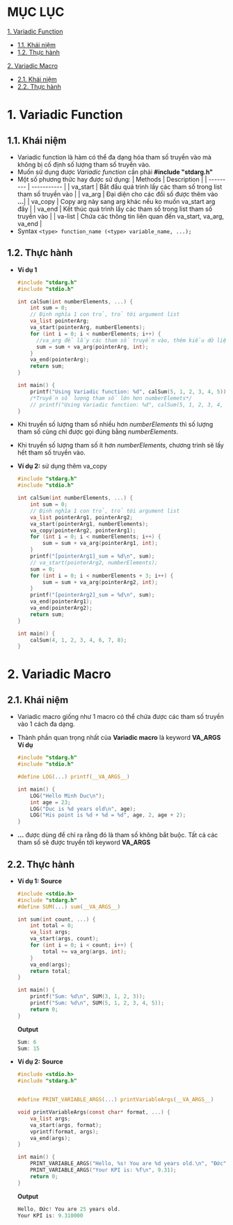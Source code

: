 # MỤC LỤC

[1. Variadic Function](#variadic_function)

- [1.1. Khái niệm](#khai_niem_var_func)
- [1.2. Thực hành](#thuc_hanh_var_func)

[2. Variadic Macro](#variadic_macro)

- [2.1. Khái niệm](#khai_niem_var_macro)
- [2.2. Thực hành](#thuc_hanh_var_macro)

# <a id = "variadic_function"></a>1. Variadic Function

## <a id = "khai_niem_var_func"></a>1.1. Khái niệm

- Variadic function là hàm có thể đa dạng hóa tham số truyền vào mà không bị cố định số lượng tham số truyền vào.
- Muốn sử dụng được _Variadic function_ cần phải **#include "stdarg.h"**
- Một số phương thức hay được sử dụng:
  | Methods | Description |
  | --------- | ----------- |
  | va_start | Bắt đầu quá trình lấy các tham số trong list tham số truyền vào |
  | va_arg | Đại diện cho các đối số được thêm vào **...**|
  | va_copy | Copy arg này sang arg khác nếu ko muốn va_start arg đấy |
  | va_end | Kết thúc quá trình lấy các tham số trong list tham số truyền vào |
  | va-list | Chứa các thông tin liên quan đến va_start, va_arg, va_end |
- Syntax
  `<type> function_name (<type> variable_name, ...);`

## <a id = "thuc_hanh_var_func"></a>1.2. Thực hành

- **Ví dụ 1**

  ```c
  #include "stdarg.h"
  #include "stdio.h"

  int calSum(int numberElements, ...) {
      int sum = 0;
      // Định nghĩa 1 con trỏ, trỏ tới argument list
      va_list pointerArg;
      va_start(pointerArg, numberElements);
      for (int i = 0; i < numberElements; i++) {
        //va_arg để lấy các tham số truyền vào, thêm kiểu dữ liệu của tham số muốn lấy ra
        sum = sum + va_arg(pointerArg, int);
      }
      va_end(pointerArg);
      return sum;
  }

  int main() {
      printf("Using Variadic function: %d", calSum(5, 1, 2, 3, 4, 5));
      /*Truyền số lượng tham số lớn hơn numberElemets*/
      // printf("Using Variadic function: %d", calSum(5, 1, 2, 3, 4, 6, 7, 8, 9, 10));
  }
  ```

- Khi truyền số lượng tham số nhiều hơn _numberElements_ thì số lượng tham số cũng chỉ được gọi đúng bằng _numberElements_.
- Khi truyền số lượng tham số ít hơn _numberElements_, chương trình sẽ lấy hết tham số truyền vào.
- **Ví dụ 2:** sử dụng thêm va_copy

  ```c
  #include "stdarg.h"
  #include "stdio.h"

  int calSum(int numberElements, ...) {
      int sum = 0;
      // Định nghĩa 1 con trỏ, trỏ tới argument list
      va_list pointerArg1, pointerArg2;
      va_start(pointerArg1, numberElements);
      va_copy(pointerArg2, pointerArg1);
      for (int i = 0; i < numberElements; i++) {
          sum = sum + va_arg(pointerArg1, int);
      }
      printf("[pointerArg1]_sum = %d\n", sum);
      // va_start(pointerArg2, numberElements);
      sum = 0;
      for (int i = 0; i < numberElements + 3; i++) {
          sum = sum + va_arg(pointerArg2, int);
      }
      printf("[pointerArg2]_sum = %d\n", sum);
      va_end(pointerArg1);
      va_end(pointerArg2);
      return sum;
  }

  int main() {
      calSum(4, 1, 2, 3, 4, 6, 7, 8);
  }
  ```

# <a id = "variadic_macro"></a>2. Variadic Macro

## <a id = "khai_niem_var_macro"> </a>2.1. Khái niệm

- Variadic macro giống như 1 macro có thể chứa được các tham số truyền vào 1 cách đa dạng.
- Thành phần quan trọng nhất của **Variadic macro** là keyword **VA_ARGS**
  **Ví dụ**

  ```c
  #include "stdarg.h"
  #include "stdio.h"

  #define LOG(...) printf(__VA_ARGS__)

  int main() {
      LOG("Hello Minh Duc\n");
      int age = 23;
      LOG("Duc is %d years old\n", age);
      LOG("His point is %d + %d = %d", age, 2, age + 2);
  }
  ```

- **...** được dùng để chỉ ra rằng đó là tham số không bắt buộc. Tất cả các tham số sẽ được truyền tới keyword **VA_ARGS**

## <a id = "thuc_hanh_var_macro"> </a>2.2. Thực hành

- **Ví dụ 1:**
  **Source**

  ```c
  #include <stdio.h>
  #include "stdarg.h"
  #define SUM(...) sum(__VA_ARGS__)

  int sum(int count, ...) {
      int total = 0;
      va_list args;
      va_start(args, count);
      for (int i = 0; i < count; i++) {
          total += va_arg(args, int);
      }
      va_end(args);
      return total;
  }

  int main() {
      printf("Sum: %d\n", SUM(3, 1, 2, 3));
      printf("Sum: %d\n", SUM(5, 1, 2, 3, 4, 5));
      return 0;
  }

  ```

  **Output**

  ```c
  Sum: 6
  Sum: 15
  ```

- **Ví dụ 2:**
  **Source**

  ```c
  #include <stdio.h>
  #include "stdarg.h"


  #define PRINT_VARIABLE_ARGS(...) printVariableArgs(__VA_ARGS__)

  void printVariableArgs(const char* format, ...) {
      va_list args;
      va_start(args, format);
      vprintf(format, args);
      va_end(args);
  }

  int main() {
      PRINT_VARIABLE_ARGS("Hello, %s! You are %d years old.\n", "Đức", 25);
      PRINT_VARIABLE_ARGS("Your KPI is: %f\n", 9.31);
      return 0;
  }
  ```

  **Output**

  ```c
  Hello, Đức! You are 25 years old.
  Your KPI is: 9.310000
  ```
